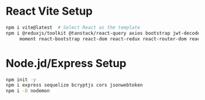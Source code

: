 # React Vite Setup

```sh
npm i vite@latest  # Select React as the template
npm i @reduxjs/toolkit @tanstack/react-query axios bootstrap jwt-decode \
     moment react-bootstrap react-dom react-redux react-router-dom react-toastify
```

# Node.jd/Express Setup

```sh
npm init -y
npm i express sequelize bcryptjs cors jsonwebtoken
npm i -D nodemon
```
